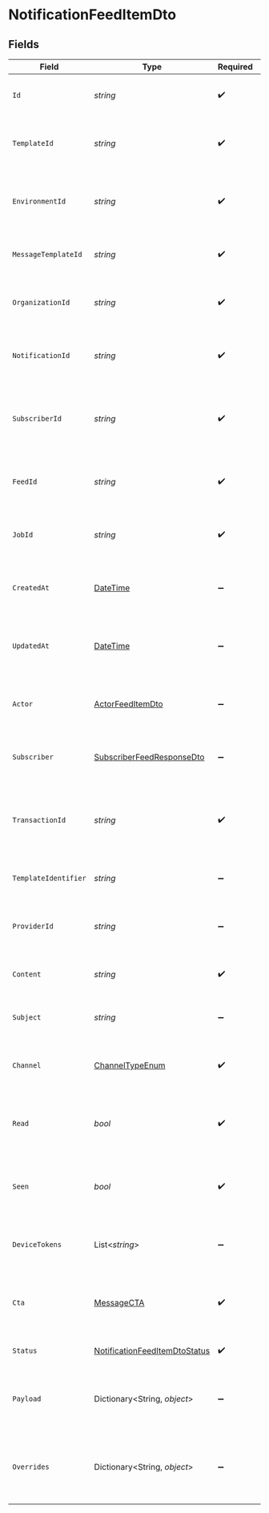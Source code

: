 # NotificationFeedItemDto


## Fields

| Field                                                                                     | Type                                                                                      | Required                                                                                  | Description                                                                               | Example                                                                                   |
| ----------------------------------------------------------------------------------------- | ----------------------------------------------------------------------------------------- | ----------------------------------------------------------------------------------------- | ----------------------------------------------------------------------------------------- | ----------------------------------------------------------------------------------------- |
| `Id`                                                                                      | *string*                                                                                  | :heavy_check_mark:                                                                        | Unique identifier for the notification.                                                   | 615c1f2f9b0c5b001f8e4e3b                                                                  |
| `TemplateId`                                                                              | *string*                                                                                  | :heavy_check_mark:                                                                        | Identifier for the template used to generate the notification.                            | template_12345                                                                            |
| `EnvironmentId`                                                                           | *string*                                                                                  | :heavy_check_mark:                                                                        | Identifier for the environment where the notification is sent.                            | env_67890                                                                                 |
| `MessageTemplateId`                                                                       | *string*                                                                                  | :heavy_check_mark:                                                                        | Identifier for the message template used.                                                 | message_template_54321                                                                    |
| `OrganizationId`                                                                          | *string*                                                                                  | :heavy_check_mark:                                                                        | Identifier for the organization sending the notification.                                 | org_98765                                                                                 |
| `NotificationId`                                                                          | *string*                                                                                  | :heavy_check_mark:                                                                        | Unique identifier for the notification instance.                                          | notification_123456                                                                       |
| `SubscriberId`                                                                            | *string*                                                                                  | :heavy_check_mark:                                                                        | Unique identifier for the subscriber receiving the notification.                          | subscriber_112233                                                                         |
| `FeedId`                                                                                  | *string*                                                                                  | :heavy_check_mark:                                                                        | Identifier for the feed associated with the notification.                                 | feed_445566                                                                               |
| `JobId`                                                                                   | *string*                                                                                  | :heavy_check_mark:                                                                        | Identifier for the job that triggered the notification.                                   | job_778899                                                                                |
| `CreatedAt`                                                                               | [DateTime](https://learn.microsoft.com/en-us/dotnet/api/system.datetime?view=net-5.0)     | :heavy_minus_sign:                                                                        | Timestamp indicating when the notification was created.                                   | 2024-12-10T10:10:59.639Z                                                                  |
| `UpdatedAt`                                                                               | [DateTime](https://learn.microsoft.com/en-us/dotnet/api/system.datetime?view=net-5.0)     | :heavy_minus_sign:                                                                        | Timestamp indicating when the notification was last updated.                              | 2024-12-10T10:10:59.639Z                                                                  |
| `Actor`                                                                                   | [ActorFeedItemDto](../../Models/Components/ActorFeedItemDto.md)                           | :heavy_minus_sign:                                                                        | Actor details related to the notification, if applicable.                                 |                                                                                           |
| `Subscriber`                                                                              | [SubscriberFeedResponseDto](../../Models/Components/SubscriberFeedResponseDto.md)         | :heavy_minus_sign:                                                                        | Subscriber details associated with this notification.                                     |                                                                                           |
| `TransactionId`                                                                           | *string*                                                                                  | :heavy_check_mark:                                                                        | Unique identifier for the transaction associated with the notification.                   | transaction_123456                                                                        |
| `TemplateIdentifier`                                                                      | *string*                                                                                  | :heavy_minus_sign:                                                                        | Identifier for the template used, if applicable.                                          | template_abcdef                                                                           |
| `ProviderId`                                                                              | *string*                                                                                  | :heavy_minus_sign:                                                                        | Identifier for the provider that sends the notification.                                  | provider_xyz                                                                              |
| `Content`                                                                                 | *string*                                                                                  | :heavy_check_mark:                                                                        | The main content of the notification.                                                     | This is a test notification content.                                                      |
| `Subject`                                                                                 | *string*                                                                                  | :heavy_minus_sign:                                                                        | The subject line for email notifications, if applicable.                                  | Test Notification Subject                                                                 |
| `Channel`                                                                                 | [ChannelTypeEnum](../../Models/Components/ChannelTypeEnum.md)                             | :heavy_check_mark:                                                                        | Channel type through which the message is sent                                            |                                                                                           |
| `Read`                                                                                    | *bool*                                                                                    | :heavy_check_mark:                                                                        | Indicates whether the notification has been read by the subscriber.                       | false                                                                                     |
| `Seen`                                                                                    | *bool*                                                                                    | :heavy_check_mark:                                                                        | Indicates whether the notification has been seen by the subscriber.                       | true                                                                                      |
| `DeviceTokens`                                                                            | List<*string*>                                                                            | :heavy_minus_sign:                                                                        | Device tokens for push notifications, if applicable.                                      | [<br/>"token1",<br/>"token2"<br/>]                                                        |
| `Cta`                                                                                     | [MessageCTA](../../Models/Components/MessageCTA.md)                                       | :heavy_check_mark:                                                                        | Call-to-action information associated with the notification.                              |                                                                                           |
| `Status`                                                                                  | [NotificationFeedItemDtoStatus](../../Models/Components/NotificationFeedItemDtoStatus.md) | :heavy_check_mark:                                                                        | Current status of the notification.                                                       | sent                                                                                      |
| `Payload`                                                                                 | Dictionary<String, *object*>                                                              | :heavy_minus_sign:                                                                        | The payload that was used to send the notification trigger.                               | {<br/>"key": "value"<br/>}                                                                |
| `Overrides`                                                                               | Dictionary<String, *object*>                                                              | :heavy_minus_sign:                                                                        | Provider-specific overrides used when triggering the notification.                        | {<br/>"overrideKey": "overrideValue"<br/>}                                                |